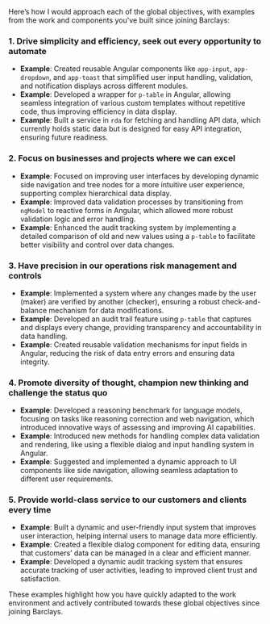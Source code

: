 Here’s how I would approach each of the global objectives, with examples from the work and components you've built since joining Barclays:

### 1. **Drive simplicity and efficiency, seek out every opportunity to automate**
   - **Example**: Created reusable Angular components like `app-input`, `app-dropdown`, and `app-toast` that simplified user input handling, validation, and notification displays across different modules.
   - **Example**: Developed a wrapper for `p-table` in Angular, allowing seamless integration of various custom templates without repetitive code, thus improving efficiency in data display.
   - **Example**: Built a service in `rda` for fetching and handling API data, which currently holds static data but is designed for easy API integration, ensuring future readiness.

### 2. **Focus on businesses and projects where we can excel**
   - **Example**: Focused on improving user interfaces by developing dynamic side navigation and tree nodes for a more intuitive user experience, supporting complex hierarchical data display.
   - **Example**: Improved data validation processes by transitioning from `ngModel` to reactive forms in Angular, which allowed more robust validation logic and error handling.
   - **Example**: Enhanced the audit tracking system by implementing a detailed comparison of old and new values using a `p-table` to facilitate better visibility and control over data changes.

### 3. **Have precision in our operations risk management and controls**
   - **Example**: Implemented a system where any changes made by the user (maker) are verified by another (checker), ensuring a robust check-and-balance mechanism for data modifications.
   - **Example**: Developed an audit trail feature using `p-table` that captures and displays every change, providing transparency and accountability in data handling.
   - **Example**: Created reusable validation mechanisms for input fields in Angular, reducing the risk of data entry errors and ensuring data integrity.

### 4. **Promote diversity of thought, champion new thinking and challenge the status quo**
   - **Example**: Developed a reasoning benchmark for language models, focusing on tasks like reasoning correction and web navigation, which introduced innovative ways of assessing and improving AI capabilities.
   - **Example**: Introduced new methods for handling complex data validation and rendering, like using a flexible dialog and input handling system in Angular.
   - **Example**: Suggested and implemented a dynamic approach to UI components like side navigation, allowing seamless adaptation to different user requirements.

### 5. **Provide world-class service to our customers and clients every time**
   - **Example**: Built a dynamic and user-friendly input system that improves user interaction, helping internal users to manage data more efficiently.
   - **Example**: Created a flexible dialog component for editing data, ensuring that customers’ data can be managed in a clear and efficient manner.
   - **Example**: Developed a dynamic audit tracking system that ensures accurate tracking of user activities, leading to improved client trust and satisfaction.

These examples highlight how you have quickly adapted to the work environment and actively contributed towards these global objectives since joining Barclays.
